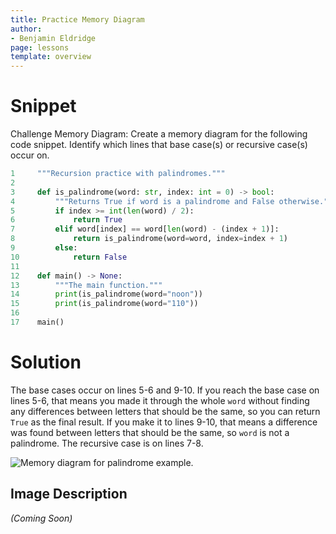 ```yaml
---
title: Practice Memory Diagram
author:
- Benjamin Eldridge
page: lessons
template: overview
---
```


# Snippet

Challenge Memory Diagram: Create a memory diagram for the following code snippet. Identify which lines that base case(s) or recursive case(s) occur on.

```py
1     """Recursion practice with palindromes."""
2 
3     def is_palindrome(word: str, index: int = 0) -> bool:
4         """Returns True if word is a palindrome and False otherwise."""
5         if index >= int(len(word) / 2):
6             return True
7         elif word[index] == word[len(word) - (index + 1)]:
8             return is_palindrome(word=word, index=index + 1)
9         else:
10            return False
11
12    def main() -> None:
13        """The main function."""
14        print(is_palindrome(word="noon"))
15        print(is_palindrome(word="110"))
16
17    main()
```

# Solution

The base cases occur on lines 5-6 and 9-10. If you reach the base case on lines 5-6, that means you made it through the whole `word` without finding any differences between letters that should be the same, so you can return `True` as the final result. If you make it to lines 9-10, that means a difference was found between letters that should be the same, so `word` is not a palindrome. The recursive case is on lines 7-8.

<img class="img-fluid" src="/static/practice-mem-diagrams/palindrome.png" alt="Memory diagram for palindrome example."  />

## Image Description 
*(Coming Soon)*
